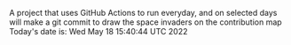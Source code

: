 A project that uses GitHub Actions to run everyday, and on selected days will make a git commit to draw the space invaders on the contribution map
Today's date is: Wed May 18 15:40:44 UTC 2022